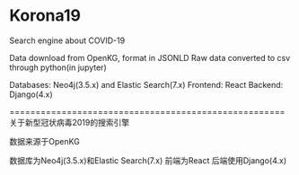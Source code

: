 # Korona19
Search engine about COVID-19

Data download from OpenKG, format in JSONLD
Raw data converted to csv through python(in jupyter)

Databases: Neo4j(3.5.x) and Elastic Search(7.x)
Frontend: React
Backend: Django(4.x)

=====================================================
关于新型冠状病毒2019的搜索引擎

数据来源于OpenKG

数据库为Neo4j(3.5.x)和Elastic Search(7.x)
前端为React
后端使用Django(4.x)
